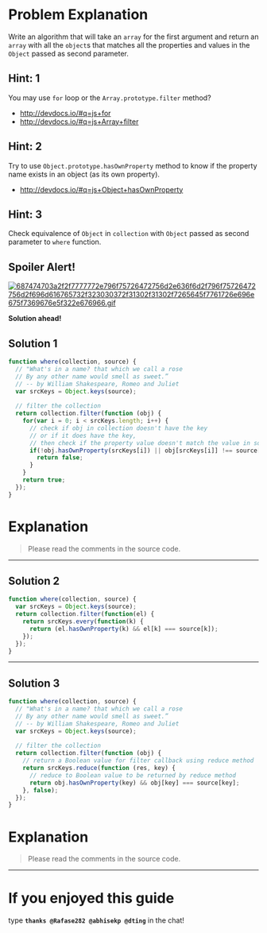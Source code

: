 
# Problem Explanation
Write an algorithm that will take an `array` for the first argument and return an `array` with all the  `object`s that matches all the properties and values in the `Object` passed as second parameter.

## Hint: 1
You may use `for` loop or the `Array.prototype.filter` method?
- http://devdocs.io/#q=js+for 
- http://devdocs.io/#q=js+Array+filter

## Hint: 2
Try to use `Object.prototype.hasOwnProperty` method to know if the property name exists in an object (as its own property).
- http://devdocs.io/#q=js+Object+hasOwnProperty

## Hint: 3
Check equivalence of `Object` in `collection` with `Object` passed as second parameter to `where` function.

## Spoiler Alert!
[![687474703a2f2f7777772e796f75726472756d2e636f6d2f796f75726472756d2f696d616765732f323030372f31302f31302f7265645f7761726e696e675f7369676e5f322e676966.gif](https://files.gitter.im/FreeCodeCamp/Wiki/nlOm/thumb/687474703a2f2f7777772e796f75726472756d2e636f6d2f796f75726472756d2f696d616765732f323030372f31302f31302f7265645f7761726e696e675f7369676e5f322e676966.gif)](https://files.gitter.im/FreeCodeCamp/Wiki/nlOm/687474703a2f2f7777772e796f75726472756d2e636f6d2f796f75726472756d2f696d616765732f323030372f31302f31302f7265645f7761726e696e675f7369676e5f322e676966.gif)

**Solution ahead!**

## Solution 1
```js
function where(collection, source) {
  // "What's in a name? that which we call a rose
  // By any other name would smell as sweet.”
  // -- by William Shakespeare, Romeo and Juliet
  var srcKeys = Object.keys(source);
  
  // filter the collection
  return collection.filter(function (obj) {
    for(var i = 0; i < srcKeys.length; i++) {
      // check if obj in collection doesn't have the key
      // or if it does have the key,
      // then check if the property value doesn't match the value in source
      if(!obj.hasOwnProperty(srcKeys[i]) || obj[srcKeys[i]] !== source[srcKeys[i]]) {
        return false;
      }
    }
    return true;
  });
}
```

# Explanation
> Please read the comments in the source code.

----

## Solution 2
```js
function where(collection, source) {
  var srcKeys = Object.keys(source);
  return collection.filter(function(el) {
    return srcKeys.every(function(k) {
      return (el.hasOwnProperty(k) && el[k] === source[k]);
    });
  });
}
```

----

## Solution 3
```js
function where(collection, source) {
  // "What's in a name? that which we call a rose
  // By any other name would smell as sweet.”
  // -- by William Shakespeare, Romeo and Juliet
  var srcKeys = Object.keys(source);
  
  // filter the collection
  return collection.filter(function (obj) {
    // return a Boolean value for filter callback using reduce method
    return srcKeys.reduce(function (res, key) {
      // reduce to Boolean value to be returned by reduce method
      return obj.hasOwnProperty(key) && obj[key] === source[key];
    }, false);
  });
}
```

# Explanation
> Please read the comments in the source code.

----

# If you enjoyed this guide
type **`thanks @Rafase282 @abhisekp @dting`** in the chat!